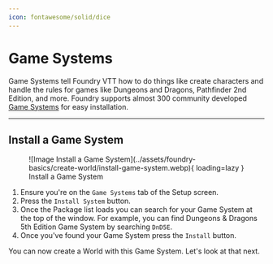 ```yaml
---
icon: fontawesome/solid/dice
---
```


# Game Systems
Game Systems tell Foundry VTT how to do things like create characters and handle the rules for games like Dungeons and Dragons, Pathfinder 2nd Edition, and more. Foundry supports almost 300 community developed [Game Systems](https://foundryvtt.com/packages/systems) for easy installation.

---

## Install a Game System
<figure markdown>
  ![Image Install a Game System](../assets/foundry-basics/create-world/install-game-system.webp){ loading=lazy }
  <figcaption>Install a Game System</figcaption>
</figure>

1. Ensure you're on the `Game Systems` tab of the Setup screen.
2. Press the `Install System` button.
3. Once the Package list loads you can search for your Game System at the top of the window. For example, you can find Dungeons & Dragons 5th Edition Game System by searching `DnD5E`.
4. Once you've found your Game System press the `Install` button.

You can now create a World with this Game System. Let's look at that next.